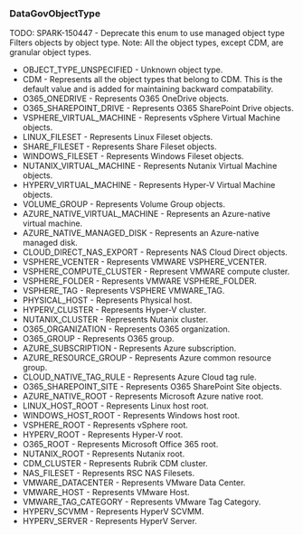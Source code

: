### DataGovObjectType
TODO: SPARK-150447 - Deprecate this enum to use managed object type
 Filters objects by object type.
 Note: All the object types, except CDM, are granular object types.

- OBJECT_TYPE_UNSPECIFIED - Unknown object type.
- CDM - Represents all the object types that belong to CDM. This is the default
 value and is added for maintaining backward compatability.
- O365_ONEDRIVE - Represents O365 OneDrive objects.
- O365_SHAREPOINT_DRIVE - Represents O365 SharePoint Drive objects.
- VSPHERE_VIRTUAL_MACHINE - Represents vSphere Virtual Machine objects.
- LINUX_FILESET - Represents Linux Fileset objects.
- SHARE_FILESET - Represents Share Fileset objects.
- WINDOWS_FILESET - Represents Windows Fileset objects.
- NUTANIX_VIRTUAL_MACHINE - Represents Nutanix Virtual Machine objects.
- HYPERV_VIRTUAL_MACHINE - Represents Hyper-V Virtual Machine objects.
- VOLUME_GROUP - Represents Volume Group objects.
- AZURE_NATIVE_VIRTUAL_MACHINE - Represents an Azure-native virtual machine.
- AZURE_NATIVE_MANAGED_DISK - Represents an Azure-native managed disk.
- CLOUD_DIRECT_NAS_EXPORT - Represents NAS Cloud Direct objects.
- VSPHERE_VCENTER - Represents VMWARE VSPHERE_VCENTER.
- VSPHERE_COMPUTE_CLUSTER - Represent VMWARE compute cluster.
- VSPHERE_FOLDER - Represents VMWARE VSPHERE_FOLDER.
- VSPHERE_TAG - Represents VSPHERE VMWARE_TAG.
- PHYSICAL_HOST - Represents Physical host.
- HYPERV_CLUSTER - Represents Hyper-V cluster.
- NUTANIX_CLUSTER - Represents Nutanix cluster.
- O365_ORGANIZATION - Represents O365 organization.
- O365_GROUP - Represents O365 group.
- AZURE_SUBSCRIPTION - Represents Azure subscription.
- AZURE_RESOURCE_GROUP - Represents Azure common resource group.
- CLOUD_NATIVE_TAG_RULE - Represents Azure Cloud tag rule.
- O365_SHAREPOINT_SITE - Represents O365 SharePoint Site objects.
- AZURE_NATIVE_ROOT - Represents Microsoft Azure native root.
- LINUX_HOST_ROOT - Represents Linux host root.
- WINDOWS_HOST_ROOT - Represents Windows host root.
- VSPHERE_ROOT - Represents vSphere root.
- HYPERV_ROOT - Represents Hyper-V root.
- O365_ROOT - Represents Microsoft Office 365 root.
- NUTANIX_ROOT - Represents Nutanix root.
- CDM_CLUSTER - Represents Rubrik CDM cluster.
- NAS_FILESET - Represents RSC NAS Filesets.
- VMWARE_DATACENTER - Represents VMware Data Center.
- VMWARE_HOST - Represents VMware Host.
- VMWARE_TAG_CATEGORY - Represents VMware Tag Category.
- HYPERV_SCVMM - Represents HyperV SCVMM.
- HYPERV_SERVER - Represents HyperV Server.

